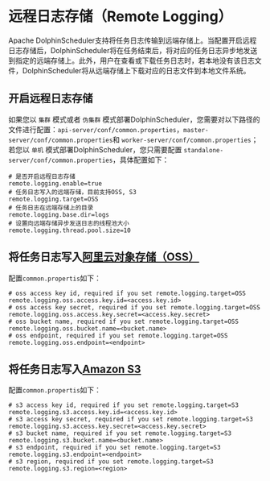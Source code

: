 # 远程日志存储（Remote Logging）

Apache DolphinScheduler支持将任务日志传输到远端存储上。当配置开启远程日志存储后，DolphinScheduler将在任务结束后，将对应的任务日志异步地发送到指定的远端存储上。此外，用户在查看或下载任务日志时，若本地没有该日志文件，DolphinScheduler将从远端存储上下载对应的日志文件到本地文件系统。

## 开启远程日志存储

如果您以 `集群` 模式或者 `伪集群` 模式部署DolphinScheduler，您需要对以下路径的文件进行配置：`api-server/conf/common.properties`，`master-server/conf/common.properties`和 `worker-server/conf/common.properties`；
若您以 `单机` 模式部署DolphinScheduler，您只需要配置 `standalone-server/conf/common.properties`，具体配置如下：

```properties
# 是否开启远程日志存储
remote.logging.enable=true
# 任务日志写入的远端存储，目前支持OSS, S3
remote.logging.target=OSS
# 任务日志在远端存储上的目录
remote.logging.base.dir=logs
# 设置向远端存储异步发送日志的线程池大小
remote.logging.thread.pool.size=10
```

## 将任务日志写入[阿里云对象存储（OSS）](https://www.aliyun.com/product/oss)

配置`common.propertis`如下：

```properties
# oss access key id, required if you set remote.logging.target=OSS
remote.logging.oss.access.key.id=<access.key.id>
# oss access key secret, required if you set remote.logging.target=OSS
remote.logging.oss.access.key.secret=<access.key.secret>
# oss bucket name, required if you set remote.logging.target=OSS
remote.logging.oss.bucket.name=<bucket.name>
# oss endpoint, required if you set remote.logging.target=OSS
remote.logging.oss.endpoint=<endpoint>
```

## 将任务日志写入[Amazon S3](https://aws.amazon.com/cn/s3/)

配置`common.propertis`如下：

```properties
# s3 access key id, required if you set remote.logging.target=S3
remote.logging.s3.access.key.id=<access.key.id>
# s3 access key secret, required if you set remote.logging.target=S3
remote.logging.s3.access.key.secret=<access.key.secret>
# s3 bucket name, required if you set remote.logging.target=S3
remote.logging.s3.bucket.name=<bucket.name>
# s3 endpoint, required if you set remote.logging.target=S3
remote.logging.s3.endpoint=<endpoint>
# s3 region, required if you set remote.logging.target=S3
remote.logging.s3.region=<region>
```

